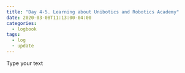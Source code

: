 ```yaml
---
title: "Day 4-5. Learning about Unibotics and Robotics Academy"
date: 2020-03-08T11:13:00-04:00
categories:
  - logbook
tags:
  - log
  - update
---
```


Type your text